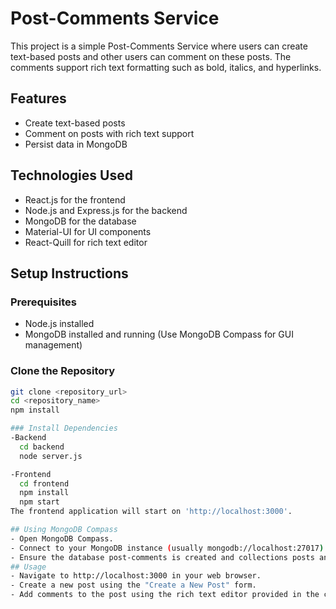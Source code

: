 # Post-Comments Service

This project is a simple Post-Comments Service where users can create text-based posts and other users can comment on these posts. The comments support rich text formatting such as bold, italics, and hyperlinks.

## Features

- Create text-based posts
- Comment on posts with rich text support
- Persist data in MongoDB

## Technologies Used

- React.js for the frontend
- Node.js and Express.js for the backend
- MongoDB for the database
- Material-UI for UI components
- React-Quill for rich text editor

## Setup Instructions

### Prerequisites

- Node.js installed
- MongoDB installed and running (Use MongoDB Compass for GUI management)

### Clone the Repository

```bash
git clone <repository_url>
cd <repository_name>
npm install

### Install Dependencies
-Backend
  cd backend
  node server.js

-Frontend
  cd frontend
  npm install
  npm start
The frontend application will start on 'http://localhost:3000'.

## Using MongoDB Compass
- Open MongoDB Compass.
- Connect to your MongoDB instance (usually mongodb://localhost:27017).
- Ensure the database post-comments is created and collections posts and comments are populated when you create posts and comments through the application.
## Usage
- Navigate to http://localhost:3000 in your web browser.
- Create a new post using the "Create a New Post" form.
- Add comments to the post using the rich text editor provided in the comment section of each post.
